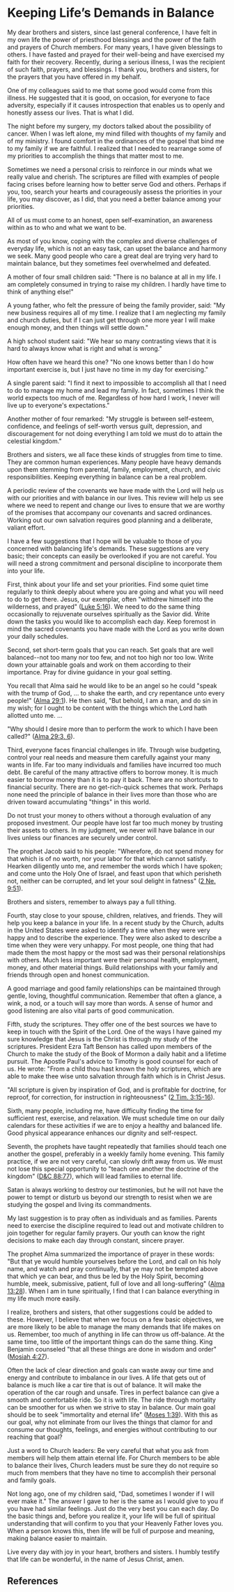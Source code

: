# Keeping Life’s Demands in Balance

My dear brothers and sisters, since last general conference, I have felt in my
own life the power of priesthood blessings and the power of the faith and
prayers of Church members. For many years, I have given blessings to others. I
have fasted and prayed for their well-being and have exercised my faith for
their recovery. Recently, during a serious illness, I was the recipient of
such faith, prayers, and blessings. I thank you, brothers and sisters, for the
prayers that you have offered in my behalf.

One of my colleagues said to me that some good would come from this illness.
He suggested that it is good, on occasion, for everyone to face adversity,
especially if it causes introspection that enables us to openly and honestly
assess our lives. That is what I did.

The night before my surgery, my doctors talked about the possibility of
cancer. When I was left alone, my mind filled with thoughts of my family and
of my ministry. I found comfort in the ordinances of the gospel that bind me
to my family if we are faithful. I realized that I needed to rearrange some of
my priorities to accomplish the things that matter most to me.

Sometimes we need a personal crisis to reinforce in our minds what we really
value and cherish. The scriptures are filled with examples of people facing
crises before learning how to better serve God and others. Perhaps if you,
too, search your hearts and courageously assess the priorities in your life,
you may discover, as I did, that you need a better balance among your
priorities.

All of us must come to an honest, open self-examination, an awareness within
as to who and what we want to be.

As most of you know, coping with the complex and diverse challenges of
everyday life, which is not an easy task, can upset the balance and harmony we
seek. Many good people who care a great deal are trying very hard to maintain
balance, but they sometimes feel overwhelmed and defeated.

A mother of four small children said: "There is no balance at all in my life.
I am completely consumed in trying to raise my children. I hardly have time to
think of anything else!"

A young father, who felt the pressure of being the family provider, said: "My
new business requires all of my time. I realize that I am neglecting my family
and church duties, but if I can just get through one more year I will make
enough money, and then things will settle down."

A high school student said: "We hear so many contrasting views that it is hard
to always know what is right and what is wrong."

How often have we heard this one? "No one knows better than I do how important
exercise is, but I just have no time in my day for exercising."

A single parent said: "I find it next to impossible to accomplish all that I
need to do to manage my home and lead my family. In fact, sometimes I think
the world expects too much of me. Regardless of how hard I work, I never will
live up to everyone's expectations."

Another mother of four remarked: "My struggle is between self-esteem,
confidence, and feelings of self-worth versus guilt, depression, and
discouragement for not doing everything I am told we must do to attain the
celestial kingdom."

Brothers and sisters, we all face these kinds of struggles from time to time.
They are common human experiences. Many people have heavy demands upon them
stemming from parental, family, employment, church, and civic
responsibilities. Keeping everything in balance can be a real problem.

A periodic review of the covenants we have made with the Lord will help us
with our priorities and with balance in our lives. This review will help us
see where we need to repent and change our lives to ensure that we are worthy
of the promises that accompany our covenants and sacred ordinances. Working
out our own salvation requires good planning and a deliberate, valiant effort.

I have a few suggestions that I hope will be valuable to those of you
concerned with balancing life's demands. These suggestions are very basic;
their concepts can easily be overlooked if you are not careful. You will need
a strong commitment and personal discipline to incorporate them into your
life.

First, think about your life and set your priorities. Find some quiet time
regularly to think deeply about where you are going and what you will need to
do to get there. Jesus, our exemplar, often "withdrew himself into the
wilderness, and prayed" ([Luke 5:16](/scriptures/nt/luke/5.16?lang=eng#15)).
We need to do the same thing occasionally to rejuvenate ourselves spiritually
as the Savior did. Write down the tasks you would like to accomplish each day.
Keep foremost in mind the sacred covenants you have made with the Lord as you
write down your daily schedules.

Second, set short-term goals that you can reach. Set goals that are well
balanced--not too many nor too few, and not too high nor too low. Write down
your attainable goals and work on them according to their importance. Pray for
divine guidance in your goal setting.

You recall that Alma said he would like to be an angel so he could "speak with
the trump of God, ... to shake the earth, and cry repentance unto every people!"
([Alma 29:1](/scriptures/bofm/alma/29.1?lang=eng#0)). He then said, "But
behold, I am a man, and do sin in my wish; for I ought to be content with the
things which the Lord hath allotted unto me. ...

"Why should I desire more than to perform the work to which I have been
called?" ([Alma 29:3, 6](/scriptures/bofm/alma/29.3,6?lang=eng#2)).

Third, everyone faces financial challenges in life. Through wise budgeting,
control your real needs and measure them carefully against your many wants in
life. Far too many individuals and families have incurred too much debt. Be
careful of the many attractive offers to borrow money. It is much easier to
borrow money than it is to pay it back. There are no shortcuts to financial
security. There are no get-rich-quick schemes that work. Perhaps none need the
principle of balance in their lives more than those who are driven toward
accumulating "things" in this world.

Do not trust your money to others without a thorough evaluation of any
proposed investment. Our people have lost far too much money by trusting their
assets to others. In my judgment, we never will have balance in our lives
unless our finances are securely under control.

The prophet Jacob said to his people: "Wherefore, do not spend money for that
which is of no worth, nor your labor for that which cannot satisfy. Hearken
diligently unto me, and remember the words which I have spoken; and come unto
the Holy One of Israel, and feast upon that which perisheth not, neither can
be corrupted, and let your soul delight in fatness" ([2 Ne.
9:51](/scriptures/bofm/2-ne/9.51?lang=eng#50)).

Brothers and sisters, remember to always pay a full tithing.

Fourth, stay close to your spouse, children, relatives, and friends. They will
help you keep a balance in your life. In a recent study by the Church, adults
in the United States were asked to identify a time when they were very happy
and to describe the experience. They were also asked to describe a time when
they were very unhappy. For most people, one thing that had made them the most
happy or the most sad was their personal relationships with others. Much less
important were their personal health, employment, money, and other material
things. Build relationships with your family and friends through open and
honest communication.

A good marriage and good family relationships can be maintained through
gentle, loving, thoughtful communication. Remember that often a glance, a
wink, a nod, or a touch will say more than words. A sense of humor and good
listening are also vital parts of good communication.

Fifth, study the scriptures. They offer one of the best sources we have to
keep in touch with the Spirit of the Lord. One of the ways I have gained my
sure knowledge that Jesus is the Christ is through my study of the scriptures.
President Ezra Taft Benson has called upon members of the Church to make the
study of the Book of Mormon a daily habit and a lifetime pursuit. The Apostle
Paul's advice to Timothy is good counsel for each of us. He wrote: "From a
child thou hast known the holy scriptures, which are able to make thee wise
unto salvation through faith which is in Christ Jesus.

"All scripture is given by inspiration of God, and is profitable for doctrine,
for reproof, for correction, for instruction in righteousness" ([2 Tim.
3:15-16](/scriptures/nt/2-tim/3.15-16?lang=eng#14)).

Sixth, many people, including me, have difficulty finding the time for
sufficient rest, exercise, and relaxation. We must schedule time on our daily
calendars for these activities if we are to enjoy a healthy and balanced life.
Good physical appearance enhances our dignity and self-respect.

Seventh, the prophets have taught repeatedly that families should teach one
another the gospel, preferably in a weekly family home evening. This family
practice, if we are not very careful, can slowly drift away from us. We must
not lose this special opportunity to "teach one another the doctrine of the
kingdom" ([D&amp;C 88:77](/scriptures/dc-testament/dc/88.77?lang=eng#76)),
which will lead families to eternal life.

Satan is always working to destroy our testimonies, but he will not have the
power to tempt or disturb us beyond our strength to resist when we are
studying the gospel and living its commandments.

My last suggestion is to pray often as individuals and as families. Parents
need to exercise the discipline required to lead out and motivate children to
join together for regular family prayers. Our youth can know the right
decisions to make each day through constant, sincere prayer.

The prophet Alma summarized the importance of prayer in these words: "But that
ye would humble yourselves before the Lord, and call on his holy name, and
watch and pray continually, that ye may not be tempted above that which ye can
bear, and thus be led by the Holy Spirit, becoming humble, meek, submissive,
patient, full of love and all long-suffering" ([Alma
13:28](/scriptures/bofm/alma/13.28?lang=eng#27)). When I am in tune
spiritually, I find that I can balance everything in my life much more easily.

I realize, brothers and sisters, that other suggestions could be added to
these. However, I believe that when we focus on a few basic objectives, we are
more likely to be able to manage the many demands that life makes on us.
Remember, too much of anything in life can throw us off-balance. At the same
time, too little of the important things can do the same thing. King Benjamin
counseled "that all these things are done in wisdom and order" ([Mosiah
4:27](/scriptures/bofm/mosiah/4.27?lang=eng#26)).

Often the lack of clear direction and goals can waste away our time and energy
and contribute to imbalance in our lives. A life that gets out of balance is
much like a car tire that is out of balance. It will make the operation of the
car rough and unsafe. Tires in perfect balance can give a smooth and
comfortable ride. So it is with life. The ride through mortality can be
smoother for us when we strive to stay in balance. Our main goal should be to
seek "immortality and eternal life" ([Moses
1:39](/scriptures/pgp/moses/1.39?lang=eng#38)). With this as our goal, why not
eliminate from our lives the things that clamor for and consume our thoughts,
feelings, and energies without contributing to our reaching that goal?

Just a word to Church leaders: Be very careful that what you ask from members
will help them attain eternal life. For Church members to be able to balance
their lives, Church leaders must be sure they do not require so much from
members that they have no time to accomplish their personal and family goals.

Not long ago, one of my children said, "Dad, sometimes I wonder if I will ever
make it." The answer I gave to her is the same as I would give to you if you
have had similar feelings. Just do the very best you can each day. Do the
basic things and, before you realize it, your life will be full of spiritual
understanding that will confirm to you that your Heavenly Father loves you.
When a person knows this, then life will be full of purpose and meaning,
making balance easier to maintain.

Live every day with joy in your heart, brothers and sisters. I humbly testify
that life can be wonderful, in the name of Jesus Christ, amen.

## References


